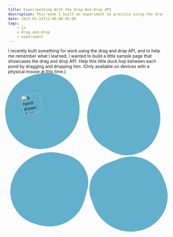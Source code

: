 ```yaml
---
title: Experimenting With the Drag And Drop API
description: This week I built an experiment to practice using the drag and drop web API.
date: 2025-01-24T11:00:00-05:00
tags:
    - js
    - drag-and-drop
    - experiment
---
```

I recently built something for work using the drag and drop API, and to help me remember what I learned, I wanted to build a little sample page that showcases the drag and drop API.
Help this little duck hop between each pond by dragging and dropping him. (Only available on devices with a physical mouse at this time.)

<style>
	.drag-and-drop {
		display: grid;
		grid-template-rows: repeat(2, 1fr);
		grid-template-columns: repeat(2, 1fr);
		aspect-ratio: 1/1;
		gap: 1em;

		& > div {
			background: #63b0cd;
			border-radius: 20%;

			display: grid;
			align-items: center;
			justify-items: center;
		}

		.pond1 {
			border-radius: 66% 55% 70% 60%;
			transform: rotate(-10deg);
			position: relative;
			top: -15px;
			left: -10px;
		}

		.pond2 {
			border-radius: 37% 60% 44% 51%;
			transform: rotate(30deg);
		}

		.pond3 {
			border-radius: 80% 55% 70% 65%;
			transform: rotate(15deg);
			position: relative;
			top: -20px;
			right: -10px;
		}

		.pond4 {
			border-radius: 70% 85% 88% 99%;
			transform: rotate(-20deg);
			position: relative;
			right: -15px;
		}

		.duck {
			width: 50%;
			cursor: grab;
		}

		.duck:active {
			cursor: grabbing;
		}

		.duck.hidden {
			visibility: hidden;
		}
	}
</style>
<div class="drag-and-drop experiment">		
	<div class="pond1">
		<img src="/assets/images/drag-and-drop/duck.png" alt="A hand-drawn duck. He is a handsome young man." class="duck" draggable="true">
	</div>
	<div class="pond2"></div>
	<div class="pond3"></div>
	<div class="pond4"></div>
</div>
<script src="/assets/scripts/drag-and-drop-experiment.js"></script>
